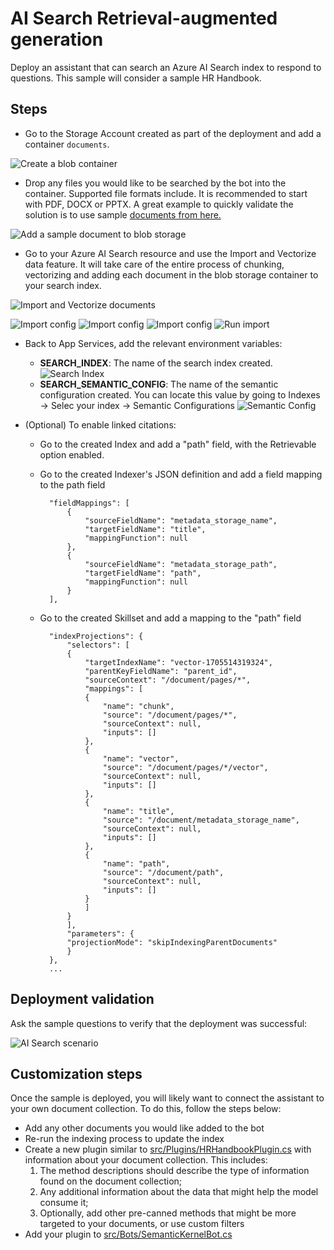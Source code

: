 # AI Search Retrieval-augmented generation

Deploy an assistant that can search an Azure AI Search index to respond to questions.
This sample will consider a sample HR Handbook.

## Steps

- Go to the Storage Account created as part of the deployment and add a container `documents`.

![Create a blob container](../readme_assets/2-stg-container.png)

- Drop any files you would like to be searched by the bot into the container. Supported file formats include. It is recommended to start with PDF, DOCX or PPTX. A great example to quickly validate the solution is to use sample [documents from here.](https://github.com/Azure-Samples/azure-search-openai-demo/tree/main/data)

![Add a sample document to blob storage](../readme_assets/2-add-doc.png)

- Go to your Azure AI Search resource and use the Import and Vectorize data feature. It will take care of the entire process of chunking, vectorizing and adding each document in the blob storage container to your search index.

![Import and Vectorize documents](../readme_assets/2-import-vectorize.png)

![Import config](../readme_assets/importdata-1.png)
![Import config](../readme_assets/importdata-2.png)
![Import config](../readme_assets/importdata-3.png)
![Run import](../readme_assets/run-import.png)


- Back to App Services, add the relevant environment variables:
    - **SEARCH_INDEX**: The name of the search index created.
        ![Search Index](../readme_assets/search-index.png)
    - **SEARCH_SEMANTIC_CONFIG**: The name of the semantic configuration created. You can locate this value by going to Indexes -> Selec your index -> Semantic Configurations
        ![Semantic Config](../readme_assets/semantic-configuration.png)
        
- (Optional) To enable linked citations:
    - Go to the created Index and add a "path" field, with the Retrievable option enabled.
    - Go to the created Indexer's JSON definition and add a field mapping to the path field

            "fieldMappings": [
                {
                    "sourceFieldName": "metadata_storage_name",
                    "targetFieldName": "title",
                    "mappingFunction": null
                },
                {
                    "sourceFieldName": "metadata_storage_path",
                    "targetFieldName": "path",
                    "mappingFunction": null
                }
            ],

    - Go to the created Skillset and add a mapping to the "path" field


            "indexProjections": {
                "selectors": [
                {
                    "targetIndexName": "vector-1705514319324",
                    "parentKeyFieldName": "parent_id",
                    "sourceContext": "/document/pages/*",
                    "mappings": [
                    {
                        "name": "chunk",
                        "source": "/document/pages/*",
                        "sourceContext": null,
                        "inputs": []
                    },
                    {
                        "name": "vector",
                        "source": "/document/pages/*/vector",
                        "sourceContext": null,
                        "inputs": []
                    },
                    {
                        "name": "title",
                        "source": "/document/metadata_storage_name",
                        "sourceContext": null,
                        "inputs": []
                    },
                    {
                        "name": "path",
                        "source": "/document/path",
                        "sourceContext": null,
                        "inputs": []
                    }
                    ]
                }
                ],
                "parameters": {
                "projectionMode": "skipIndexingParentDocuments"
                }
            },
            ...

## Deployment validation

Ask the sample questions to verify that the deployment was successful:

![AI Search scenario](../readme_assets/2-test.png)

## Customization steps

Once the sample is deployed, you will likely want to connect the assistant to your own document collection. To do this, follow the steps below:

- Add any other documents you would like added to the bot
- Re-run the indexing process to update the index
- Create a new plugin similar to [src/Plugins/HRHandbookPlugin.cs](../src/Plugins/HRHandbookPlugin.cs) with information about your document collection. This includes:
    1. The method descriptions should describe the type of information found on the document collection;
    2. Any additional information about the data that might help the model consume it;
    3. Optionally, add other pre-canned methods that might be more targeted to your documents, or use custom filters
- Add your plugin to [src/Bots/SemanticKernelBot.cs](../src/Bots/SemanticKernelBot.cs)
